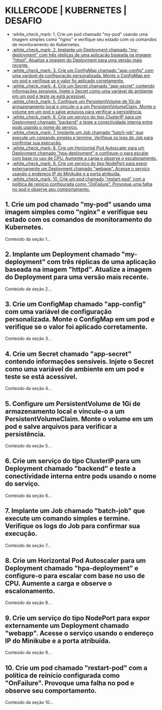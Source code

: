 <!DOCTYPE html>
<html lang="pt">
<head>
  <meta charset="UTF-8">
  <meta name="viewport" content="width=device-width, initial-scale=1.0">
  <title>KILLERCODE | KUBERNETES | DESAFIO</title>
</head>
<body>

  <h1>KILLERCODE | KUBERNETES | DESAFIO</h1>

  <ul>
    <li><a href="#section1" style="text-decoration: none;">:white_check_mark: 1. Crie um pod chamado "my-pod" usando uma imagem simples como "nginx" e verifique seu estado com os comandos de monitoramento do Kubernetes.</a></li>
    <li><a href="#section2">:white_check_mark: 2. Implante um Deployment chamado "my-deployment" com três réplicas de uma aplicação baseada na imagem "httpd". Atualize a imagem do Deployment para uma versão mais recente.</a></li>
    <li><a href="#section3">:white_check_mark: 3. Crie um ConfigMap chamado "app-config" com uma variável de configuração personalizada. Monte o ConfigMap em um pod e verifique se o valor foi aplicado corretamente.</a></li>
    <li><a href="#section4">:white_check_mark: 4. Crie um Secret chamado "app-secret" contendo informações sensíveis. Injete o Secret como uma variável de ambiente em um pod e teste se está acessível.</a></li>
    <li><a href="#section5">:white_check_mark: 5. Configure um PersistentVolume de 1Gi de armazenamento local e vincule-o a um PersistentVolumeClaim. Monte o volume em um pod e salve arquivos para verificar a persistência.</a></li>
    <li><a href="#section6">:white_check_mark: 6. Crie um serviço do tipo ClusterIP para um Deployment chamado "backend" e teste a conectividade interna entre pods usando o nome do serviço.</a></li>
    <li><a href="#section7">:white_check_mark: 7. Implante um Job chamado "batch-job" que execute um comando simples e termine. Verifique os logs do Job para confirmar sua execução.</a></li>
    <li><a href="#section8">:white_check_mark: 8. Crie um Horizontal Pod Autoscaler para um Deployment chamado "hpa-deployment" e configure-o para escalar com base no uso de CPU. Aumente a carga e observe o escalonamento.</a></li>
    <li><a href="#section9">:white_check_mark: 9. Crie um serviço do tipo NodePort para expor externamente um Deployment chamado "webapp". Acesse o serviço usando o endereço IP do Minikube e a porta atribuída.</a></li>
    <li><a href="#section10">:white_check_mark: 10. Crie um pod chamado "restart-pod" com a política de reinício configurada como "OnFailure". Provoque uma falha no pod e observe seu comportamento.</a></li>
  </ul>

  <div id="section1">
    <h2>1.  Crie um pod chamado "my-pod" usando uma imagem simples como "nginx" e verifique seu estado com os comandos de monitoramento do Kubernetes.</h2>
    <p>Conteúdo da seção 1...</p>
  </div>
  <div id="section2">
    <h2>2. Implante um Deployment chamado "my-deployment" com três réplicas de uma aplicação baseada na imagem "httpd". Atualize a imagem do Deployment para uma versão mais recente.</h2>
    <p>Conteúdo da seção 2...</p>
  </div>
  <div id="section3">
    <h2>3. Crie um ConfigMap chamado "app-config" com uma variável de configuração personalizada. Monte o ConfigMap em um pod e verifique se o valor foi aplicado corretamente.</h2>
    <p>Conteúdo da seção 3...</p>
  </div>
  <div id="section4">
    <h2>4. Crie um Secret chamado "app-secret" contendo informações sensíveis. Injete o Secret como uma variável de ambiente em um pod e teste se está acessível.</h2>
    <p>Conteúdo da seção 4...</p>
  </div>
  <div id="section5">
    <h2>5. Configure um PersistentVolume de 1Gi de armazenamento local e vincule-o a um PersistentVolumeClaim. Monte o volume em um pod e salve arquivos para verificar a persistência.</h2>
    <p>Conteúdo da seção 5...</p>
  </div>
  <div id="section6">
    <h2>6. Crie um serviço do tipo ClusterIP para um Deployment chamado "backend" e teste a conectividade interna entre pods usando o nome do serviço.</h2>
    <p>Conteúdo da seção 6...</p>
  </div>
  <div id="section7">
    <h2>7. Implante um Job chamado "batch-job" que execute um comando simples e termine. Verifique os logs do Job para confirmar sua execução.</h2>
    <p>Conteúdo da seção 7...</p>
  </div>
  <div id="section8">
    <h2>8. Crie um Horizontal Pod Autoscaler para um Deployment chamado "hpa-deployment" e configure-o para escalar com base no uso de CPU. Aumente a carga e observe o escalonamento.</h2>
    <p>Conteúdo da seção 8...</p>
  </div>
  <div id="section9">
    <h2>9. Crie um serviço do tipo NodePort para expor externamente um Deployment chamado "webapp". Acesse o serviço usando o endereço IP do Minikube e a porta atribuída.</h2>
    <p>Conteúdo da seção 9...</p>
  </div>
  <div id="section10">
    <h2>10. Crie um pod chamado "restart-pod" com a política de reinício configurada como "OnFailure". Provoque uma falha no pod e observe seu comportamento.</h2>
    <p>Conteúdo da seção 10...</p>
  </div>

</body>
</html>

